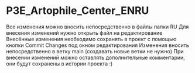 # P3E_Artophile_Center_ENRU
Все изменения можно вносить непосредственно в файлы папки RU
Для внесения изменений нужно открыть файл на редактирование
Внесённые изменения необходимо сохранять в проект с помощью кнопки Commit Changes под окном редактирования
Изменения вносить непосредственно в ветку main (создавать новые ветки не нужно)
При внесении изменений можно оставлять дополнительные комментарии, они будут сохранены в истории проекта :)
